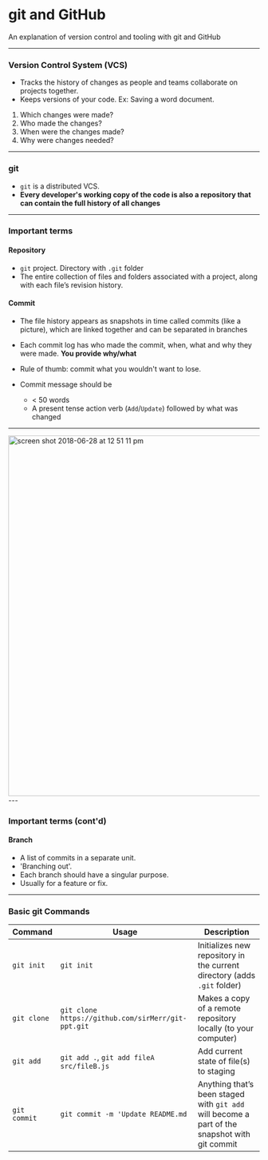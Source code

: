 # git and GitHub 

An explanation of version control and tooling with git and GitHub

---

### Version Control System (VCS)

- Tracks the history of changes as people and teams collaborate on projects together. 
- Keeps versions of your code. Ex: Saving a word document.

1. Which changes were made?
2. Who made the changes?
3. When were the changes made?
4. Why were changes needed?
---

### git

- `git` is a distributed VCS.
- **Every developer's working copy of the code is also a repository that can contain the full history of all changes**
---

### Important terms

#### Repository
- `git` project. Directory with `.git` folder
-  The entire collection of files and folders associated with a project, along with each file’s revision history. 

#### Commit
- The file history appears as snapshots in time called commits (like a picture), which are linked together and can be separated in branches
- Each commit log has who made the commit, when, what and why they were made. **You provide why/what**
- Rule of thumb: commit what you wouldn't want to lose.

- Commit message should be 
  - < 50 words
  - A present tense action verb (`Add`/`Update`) followed by what was changed
---
<img width="722" alt="screen shot 2018-06-28 at 12 51 11 pm" src="https://user-images.githubusercontent.com/11183523/42048696-00129346-7ad2-11e8-8c83-e8eec3b9701d.png">
---

### Important terms (cont'd)

#### Branch
- A list of commits in a separate unit.
- 'Branching out'.
- Each branch should have a singular purpose.
- Usually for a feature or fix.

---

### Basic git Commands
Command | Usage | Description |
------------ | ------------- | ------------------- |
`git init` | `git init` | Initializes new repository in the current directory (adds `.git` folder)|
`git clone` | `git clone https://github.com/sirMerr/git-ppt.git` | Makes a copy of a remote repository locally (to your computer)|
`git add` | `git add .`, `git add fileA src/fileB.js` | Add current state of file(s) to staging |
`git commit` | `git commit -m 'Update README.md` | Anything that’s been staged with `git add` will become a part of the snapshot with git commit |
